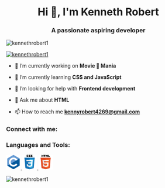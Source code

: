 <h1 align="center">Hi 👋, I'm Kenneth Robert</h1>
<h3 align="center">A passionate aspiring developer</h3>

<p align="left"> <img src="https://komarev.com/ghpvc/?username=kennethrobert1&label=Profile%20views&color=0e75b6&style=flat" alt="kennethrobert1" /> </p>

<p align="left"> <a href="https://github.com/ryo-ma/github-profile-trophy"><img src="https://github-profile-trophy.vercel.app/?username=kennethrobert1" alt="kennethrobert1" /></a> </p>

- 🔭 I’m currently working on **Movie 🍿 Mania**

- 🌱 I’m currently learning **CSS and JavaScript**

- 🤝 I’m looking for help with **Frontend development**

- 💬 Ask me about **HTML**

- 📫 How to reach me **kennyrobert4269@gmail.com**

<h3 align="left">Connect with me:</h3>
<p align="left">
</p>

<h3 align="left">Languages and Tools:</h3>
<p align="left"> <a href="https://www.cprogramming.com/" target="_blank" rel="noreferrer"> <img src="https://raw.githubusercontent.com/devicons/devicon/master/icons/c/c-original.svg" alt="c" width="40" height="40"/> </a> <a href="https://www.w3schools.com/css/" target="_blank" rel="noreferrer"> <img src="https://raw.githubusercontent.com/devicons/devicon/master/icons/css3/css3-original-wordmark.svg" alt="css3" width="40" height="40"/> </a> <a href="https://www.w3.org/html/" target="_blank" rel="noreferrer"> <img src="https://raw.githubusercontent.com/devicons/devicon/master/icons/html5/html5-original-wordmark.svg" alt="html5" width="40" height="40"/> </a> </p>

<p><img align="center" src="https://github-readme-stats.vercel.app/api/top-langs?username=kennethrobert1&show_icons=true&locale=en&layout=compact" alt="kennethrobert1" /></p>
